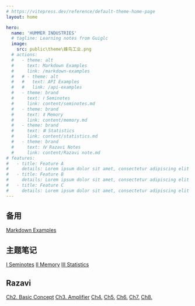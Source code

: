 ```yaml
---
# https://vitepress.dev/reference/default-theme-home-page
layout: home

hero:
  name: 'HUMMER INDUSTRIES'
  # tagline: Learning notes from Guiglc
  image:
    src: public\theme\蜂鸟工业.png
  # actions:
  #   - theme: alt
  #     text: Markdown Examples
  #     link: /markdown-examples
  #   # - theme: alt
  #   #   text: API Examples
  #   #   link: /api-examples
  #   - theme: brand
  #     text: Ⅰ Seminotes
  #     link: content/seminotes.md
  #   - theme: brand
  #     text: Ⅱ Memory
  #     link: content/memory.md
  #   - theme: brand
  #     text: Ⅲ Statistics
  #     link: content/statistics.md
  #   - theme: brand
  #     text: Ⅳ Razavi Notes
  #     link: content/Razavi note.md
# features:
#   - title: Feature A
#     details: Lorem ipsum dolor sit amet, consectetur adipiscing elit
#   - title: Feature B
#     details: Lorem ipsum dolor sit amet, consectetur adipiscing elit
#   - title: Feature C
#     details: Lorem ipsum dolor sit amet, consectetur adipiscing elit
---
```



<h2 class="section-title">备用</h2>
<div class="custom-hero-actions">
  <a href="/seminotes/markdown-examples" class="white-btn">Markdown Examples</a>
</div>

<h2 class="section-title">主题笔记</h2>
<div class="custom-hero-actions">
  <a href="/seminotes/content/seminotes">Ⅰ Seminotes</a>
  <a href="/seminotes/content/memory">Ⅱ Memory</a>
  <a href="/seminotes/content/statistics">Ⅲ Statistics</a>
</div>

<h2 class="section-title">Razavi</h2>
<div class="custom-hero-actions">
  <a href="/seminotes/Razavi/ch2">Ch2. Basic Concept</a>
  <a href="/seminotes/Razavi/ch3">Ch3. Amplifier</a>
  <a href="/seminotes/Razavi/ch4">Ch4.</a>
  <a href="/seminotes/Razavi/ch5">Ch5.</a>
  <a href="/seminotes/Razavi/ch6">Ch6.</a>
  <a href="/seminotes/Razavi/ch7">Ch7.</a>
  <a href="/seminotes/Razavi/ch8">Ch8.</a>
</div>



